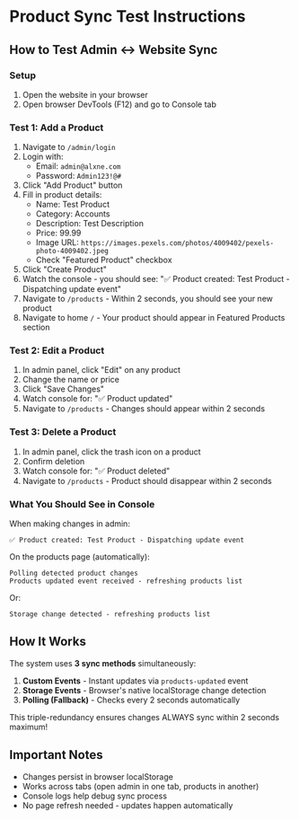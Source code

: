 # Product Sync Test Instructions

## How to Test Admin ↔ Website Sync

### Setup
1. Open the website in your browser
2. Open browser DevTools (F12) and go to Console tab

### Test 1: Add a Product
1. Navigate to `/admin/login`
2. Login with:
   - Email: `admin@alxne.com`
   - Password: `Admin123!@#`
3. Click "Add Product" button
4. Fill in product details:
   - Name: Test Product
   - Category: Accounts
   - Description: Test Description
   - Price: 99.99
   - Image URL: `https://images.pexels.com/photos/4009402/pexels-photo-4009402.jpeg`
   - Check "Featured Product" checkbox
5. Click "Create Product"
6. Watch the console - you should see: "✅ Product created: Test Product - Dispatching update event"
7. Navigate to `/products` - Within 2 seconds, you should see your new product
8. Navigate to home `/` - Your product should appear in Featured Products section

### Test 2: Edit a Product
1. In admin panel, click "Edit" on any product
2. Change the name or price
3. Click "Save Changes"
4. Watch console for: "✅ Product updated"
5. Navigate to `/products` - Changes should appear within 2 seconds

### Test 3: Delete a Product
1. In admin panel, click the trash icon on a product
2. Confirm deletion
3. Watch console for: "✅ Product deleted"
4. Navigate to `/products` - Product should disappear within 2 seconds

### What You Should See in Console

When making changes in admin:
```
✅ Product created: Test Product - Dispatching update event
```

On the products page (automatically):
```
Polling detected product changes
Products updated event received - refreshing products list
```

Or:
```
Storage change detected - refreshing products list
```

## How It Works

The system uses **3 sync methods** simultaneously:

1. **Custom Events** - Instant updates via `products-updated` event
2. **Storage Events** - Browser's native localStorage change detection
3. **Polling (Fallback)** - Checks every 2 seconds automatically

This triple-redundancy ensures changes ALWAYS sync within 2 seconds maximum!

## Important Notes

- Changes persist in browser localStorage
- Works across tabs (open admin in one tab, products in another)
- Console logs help debug sync process
- No page refresh needed - updates happen automatically
